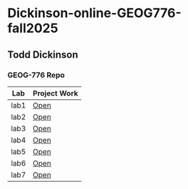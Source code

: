 # Dickinson-online-GEOG776-fall2025
## Todd Dickinson
### GEOG-776 Repo

| Lab  | Project Work |
|------|--------------|
| lab1 | [Open](Lab1/)|
| lab2 | [Open](Lab2/)|
| lab3 | [Open](Lab3/)|
| lab4 | [Open](Lab4/)|
| lab5 | [Open](Lab5/)|
| lab6 | [Open](Lab6/)|
| lab7 | [Open](Lab7/)|